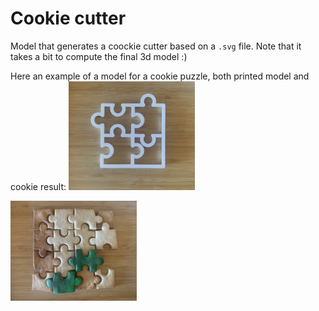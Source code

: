 # Cookie cutter

Model that generates a coockie cutter based on a `.svg` file. Note that it takes a bit to compute the final 3d model :)

Here an example of a model for a cookie puzzle, both printed model and cookie result:
<img src="./../media/27_cookie_cutter_printed.JPG" width=40%;/>

<img src="./../media/27_cookie_cutter_cookies.JPG" width=40%;/>